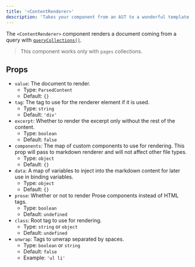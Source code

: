 ```yaml
---
title: '<ContentRenderer>'
description: 'Takes your component from an AST to a wonderful template.'
---
```


The `<ContentRenderer>` component renders a document coming from a query with [`queryCollections()`](/composables/query-collection).

> This component works only with `pages` collections.

## Props

- `value`: The document to render.
  - Type: `ParsedContent`
  - Default: `{}`
- `tag`: The tag to use for the renderer element if it is used.
  - Type: `string`
  - Default: `'div'`
- `excerpt`: Whether to render the excerpt only without the rest of the content.
  - Type: `boolean`
  - Default: `false`
- `components`: The map of custom components to use for rendering. This prop will pass to markdown renderer and will not affect other file types.
  - Type: `object`
  - Default: `{}`
- `data`: A map of variables to inject into the markdown content for later use in binding variables.
  - Type: `object`
  - Default: `{}`
- `prose`: Whether or not to render Prose components instead of HTML tags.
  - Type: `boolean`
  - Default: `undefined`
- `class`: Root tag to use for rendering.
  - Type: `string` or `object`
  - Default: `undefined`
- `unwrap`: Tags to unwrap separated by spaces.
  - Type: `boolean` or `string`
  - Default: `false`
  - Example: `'ul li'`
